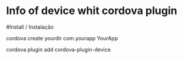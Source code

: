 # Info of device whit cordova plugin

#Install / Instalação

cordova create yourdir com.yourapp YourApp

cordova plugin add cordova-plugin-device
